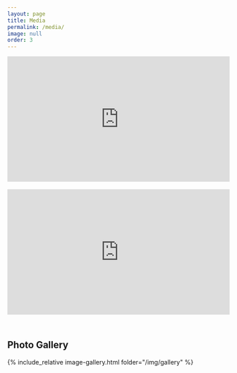 ```yaml
---
layout: page
title: Media
permalink: /media/
image: null
order: 3
---
```


<!-- Haydn D Concerto 1st mvt -->

<div class="iframe-container" style="width: 100%; padding-top: 56.25%; position: relative;">
<iframe style="position: absolute; inset: 0; height: 100%; width: 100%;" src="https://www.youtube.com/embed/MMevKSlX9Zs" frameborder="0" allowfullscreen></iframe>
</div>

<br>

<!-- solo recital Britten Solo Suite -->
<div class="iframe-container" style="width: 100%; padding-top: 56.25%; position: relative;">
<iframe style="position: absolute; inset: 0; height: 100%; width: 100%;" src="https://www.youtube.com/embed/LgdrE2x-oJE" frameborder="0" allowfullscreen></iframe>
</div>

<br>

<h2 style="margin-top: 40px;">Photo Gallery</h2>

{% include_relative image-gallery.html folder="/img/gallery" %}